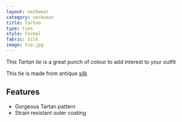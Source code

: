 ```yaml
---
layout: neckwear
category: neckwear
title: Tartan
type: ties
style: Formal
fabric: Silk
image: tie.jpg
---
```


This *Tartan tie* is a great punch of colour to add interest to your outfit

This tie is made from antique [silk](http://en.wikipedia.org/wiki/Silk)

## Features

- Gorgeous Tartan pattern
- Strain resistant outer coating 

